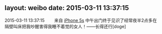 layout: weibo
date: 2015-03-11 13:37:15
---
<meta name="referrer" content="no-referrer" />

2015-03-11 13:37:15  &nbsp;&nbsp;&nbsp;&nbsp;&nbsp;&nbsp; 来自 <a href="sinaweibo://customweibosource" rel="nofollow">iPhone 5s</a>
中午出门终于见识了经常夜半2点多在隔壁叫床把我吵醒害得我睡不着觉的女人！——长得还行[doge] ​​​
